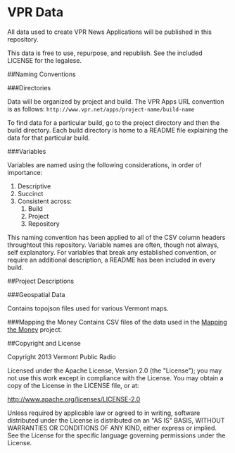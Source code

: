 VPR Data
====

All data used to create VPR News Applications will be published in this repository.

This data is free to use, repurpose, and republish. See the included LICENSE for the legalese.

##Naming Conventions

###Directories

Data will be organized by project and build. The VPR Apps URL convention is as follows: `http://www.vpr.net/apps/project-name/build-name`

To find data for a particular build, go to the project directory and then the build directory. Each build directory is home to a README file explaining the data for that particular build.

###Variables

Variables are named using the following considerations, in order of importance:

1. Descriptive
2. Succinct
3. Consistent across:
    1. Build
    2. Project
    3. Repository

This naming convention has been applied to all of the CSV column headers throughtout this repository. Variable names are often, though not always, self explanatory. For variables that break any established convention, or require an additional description, a README has been included in every build.

##Project Descriptions

###Geospatial Data

Contains topojson files used for various Vermont maps.

###Mapping the Money
Contains CSV files of the data used in the [Mapping the Money](http://www.vpr.net/apps/mapping-the-money/fed) project.

##Copyright and License

Copyright 2013 Vermont Public Radio

Licensed under the Apache License, Version 2.0 (the "License"); you may not use this work except in compliance with the License.
You may obtain a copy of the License in the LICENSE file, or at:

http://www.apache.org/licenses/LICENSE-2.0

Unless required by applicable law or agreed to in writing, software distributed under the License is distributed on an "AS IS" BASIS,
WITHOUT WARRANTIES OR CONDITIONS OF ANY KIND, either express or implied. See the License for the specific language
governing permissions under the License.
